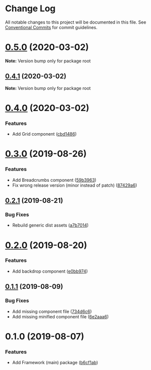 # Change Log

All notable changes to this project will be documented in this file.
See [Conventional Commits](https://conventionalcommits.org) for commit guidelines.

# [0.5.0](https://github.com/undercoat/undercoat/compare/v0.4.1...v0.5.0) (2020-03-02)

**Note:** Version bump only for package root





## [0.4.1](https://github.com/undercoat/undercoat/compare/v0.4.0...v0.4.1) (2020-03-02)

**Note:** Version bump only for package root





# [0.4.0](https://github.com/undercoat/undercoat/compare/v0.3.0...v0.4.0) (2020-03-02)


### Features

* Add Grid component ([cbd1486](https://github.com/undercoat/undercoat/commit/cbd1486))





# [0.3.0](https://github.com/undercoat/undercoat/compare/v0.2.1...v0.3.0) (2019-08-26)


### Features

* Add Breadcrumbs component ([59b3963](https://github.com/undercoat/undercoat/commit/59b3963))
* Fix wrong release version (minor instead of patch) ([87429a6](https://github.com/undercoat/undercoat/commit/87429a6))





## [0.2.1](https://github.com/undercoat/undercoat/compare/v0.2.0...v0.2.1) (2019-08-21)


### Bug Fixes

* Rebuild generic dist assets ([a7b7014](https://github.com/undercoat/undercoat/commit/a7b7014))





# [0.2.0](https://github.com/undercoat/undercoat/compare/v0.1.1...v0.2.0) (2019-08-20)


### Features

* Add backdrop component ([e0bb974](https://github.com/undercoat/undercoat/commit/e0bb974))





## [0.1.1](https://github.com/undercoat/undercoat/compare/v0.1.0...v0.1.1) (2019-08-09)


### Bug Fixes

* Add missing component file ([734d6c6](https://github.com/undercoat/undercoat/commit/734d6c6))
* Add missing minified component file ([6e2aaa6](https://github.com/undercoat/undercoat/commit/6e2aaa6))





# 0.1.0 (2019-08-07)


### Features

* Add Framework (main) package ([b6cf1ab](https://github.com/undercoat/undercoat/commit/b6cf1ab))
